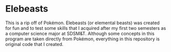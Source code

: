 # Elebeasts
This is a rip off of Pokémon. Elebeasts (or elemental beasts) was created for fun and to test some skills that I acquired after my first two semesters
as a computer science major at SDSM&amp;T. Although some concepts in this program are taken directly from Pokémon, everything in this repository is
original code that I created.
